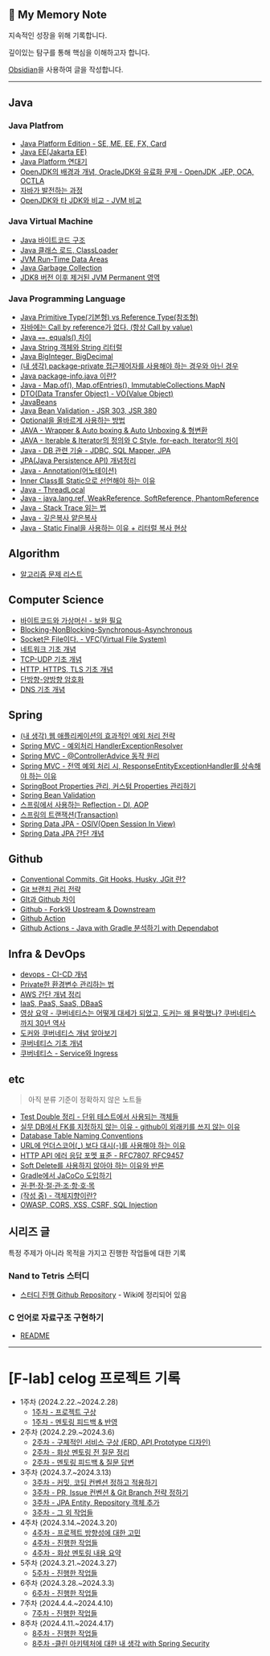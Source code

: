## 📘 My Memory Note 

지속적인 성장을 위해 기록합니다.

깊이있는 탐구를 통해 핵심을 이해하고자 합니다.

[Obsidian](https://github.com/obsidianmd)을 사용하여 글을 작성합니다.
- - -

## Java 

### Java Platfrom
- [Java Platform Edition - SE, ME, EE, FX, Card](notes/Java/Java%20Platform/Java%20Platform%20Edition.md)
- [Java EE(Jakarta EE)](notes/Java/Java%20Platform/Java%20EE(Jakarta%20EE).md)
- [Java Platform 연대기](notes/Java/Java%20Platform/Java%20Platform%20연대기.md)
- [OpenJDK의 배경과 개념, OracleJDK와 유료화 문제 - OpenJDK ,JEP, OCA, OCTLA](notes/Java/Java%20Platform/OpenJDK의%20배경과%20개념,%20OracleJDK와%20유료화%20문제%20-%20OpenJDK%20,JEP,%20OCA,%20OCTLA.md)
- [자바가 발전하는 과정](notes/Java/Java%20Platform/자바가%20발전하는%20과정.md)
- [OpenJDK와 타 JDK와 비교 - JVM 비교](notes/Java/Java%20Platform/OpenJDK와%20타%20JDK와%20비교%20-%20JVM%20비교.md)

### Java Virtual Machine
- [Java 바이트코드 구조](notes/Java/Java%20Virtual%20Machine/Java%20바이트코드%20구조.md)
- [Java 클래스 로드, ClassLoader](notes/Java/Java%20Virtual%20Machine/Java%20클래스%20로드,%20ClassLoader.md)
- [JVM Run-Time Data Areas](notes/Java/Java%20Virtual%20Machine/JVM%20Run-Time%20Data%20Areas.md)
- [Java Garbage Collection](notes/Java/Java%20Virtual%20Machine/Java%20Garbage%20Collection.md)
- [JDK8 버전 이후 제거된 JVM Permanent 영역](notes/Java/Java%20Virtual%20Machine/JDK8%20버전%20이후%20제거된%20JVM%20Permanent%20영역.md)

### Java Programming Language
- [Java Primitive Type(기본형) vs Reference Type(참조형)](notes/Java/Java%20Programming%20Language/Java%20Primitive%20Type(기본형)%20vs%20Reference%20Type(참조형).md)
- [자바에는 Call by reference가 없다. (항상 Call by value)](notes/Java/Java%20Programming%20Language/자바에는%20Call%20by%20reference가%20없다.%20(항상%20Call%20by%20value).md)
- [Java `==`, equals() 차이](notes/Java/Java%20Programming%20Language/Java%20`==`,%20equals()%20차이.md)
- [Java String 객체와 String 리터럴](notes/Java/Java%20Programming%20Language/Java%20String%20객체와%20String%20리터럴.md)
- [Java BigInteger, BigDecimal](notes/Java/Java%20Programming%20Language/Java%20BigInteger,%20BigDecimal.md)
- [(내 생각) package-private 접근제어자를 사용해야 하는 경우와 아닌 경우](notes/Java/Java%20Programming%20Language/(내%20생각)%20package-private%20접근제어자를%20사용해야%20하는%20경우와%20아닌%20경우.md)
- [Java package-info.java 이란?](notes/Java/Java%20Programming%20Language/Java%20package-info.java%20이란?.md)
- [Java - Map.of(), Map.ofEntries(), ImmutableCollections.MapN](notes/Java/Java%20Programming%20Language/Java%20-%20Map.of(),%20Map.ofEntries(),%20ImmutableCollections.MapN.md)
- [DTO(Data Transfer Object) - VO(Value Object)](notes/etc/DTO(Data%20Transfer%20Object)%20-%20VO(Value%20Object).md)
- [JavaBeans](notes/Java/Java%20Programming%20Language/JavaBeans.md)
- [Java Bean Validation - JSR 303, JSR 380](notes/Java/Java%20Programming%20Language/Java%20Bean%20Validation%20-%20JSR%20303,%20JSR%20380.md)
- [Optional을 올바르게 사용하는 방법](notes/Java/Java%20Programming%20Language/Optional을%20올바르게%20사용하는%20방법.md)
- [JAVA - Wrapper & Auto boxing & Auto Unboxing & 형변환](notes/Java/Java%20Programming%20Language/JAVA%20-%20Wrapper%20&%20Auto%20boxing%20&%20Auto%20Unboxing%20&%20형변환.md)
- [JAVA - Iterable & Iterator의 정의와 C Style, for-each, Iterator의 차이](notes/Java/Java%20Programming%20Language/JAVA%20-%20Iterable%20&%20Iterator의%20정의와%20C%20Style,%20for-each,%20Iterator의%20차이.md)
- [Java - DB 관련 기술 - JDBC, SQL Mapper, JPA](notes/Java/Java%20Platform/Java%20-%20DB%20관련%20기술%20-%20JDBC,%20SQL%20Mapper,%20JPA.md)
- [JPA(Java Persistence API) 개념정리](notes/Java/Java%20Programming%20Language/JPA(Java%20Persistence%20API)%20개념정리.md)
- [Java - Annotation(어노테이션)](notes/Java/Java%20Programming%20Language/Java%20-%20Annotation(어노테이션).md)
- [Inner Class를 Static으로 선언해야 하는 이유](notes/Java/Java%20Programming%20Language/Inner%20Class를%20Static으로%20선언해야%20하는%20이유.md)
- [Java - ThreadLocal](notes/Java/Java%20Programming%20Language/Java%20-%20ThreadLocal.md)
- [Java - java.lang.ref, WeakReference, SoftReference, PhantomReference](notes/Java/Java%20Programming%20Language/Java%20-%20java.lang.ref,%20WeakReference,%20SoftReference,%20PhantomReference.md)
- [Java - Stack Trace 읽는 법](notes/Java/Java%20Programming%20Language/Java%20-%20Stack%20Trace%20읽는%20법.md)
- [Java - 깊은복사 얕은복사](notes/Java/Java%20Programming%20Language/Java%20-%20깊은복사%20얕은복사.md)
- [Java - Static Final을 사용하는 이유 + 리터럴 복사 현상](notes/Java/Java%20Programming%20Language/Java%20-%20Static%20Final을%20사용하는%20이유%20+%20리터럴%20복사%20현상.md)

## Algorithm
- [알고리즘 문제 리스트](notes/Algorithm/알고리즘%20문제%20리스트.md)

## Computer Science
- [바이트코드와 가상머신 - 보완 필요](notes/Computer%20Science/바이트코드와%20가상머신%20-%20보완%20필요.md)
- [Blocking-NonBlocking-Synchronous-Asynchronous](notes/Computer%20Science/Blocking-NonBlocking-Synchronous-Asynchronous.md)
- [Socket은 File이다. - VFC(Virtual File System)](notes/Computer%20Science/Socket은%20File이다.%20-%20VFC(Virtual%20File%20System).md)
- [네트워크 기초 개념](notes/Computer%20Science/네트워크%20기초%20개념.md)
- [TCP-UDP 기초 개념](notes/Computer%20Science/TCP-UDP%20기초%20개념.md)
- [HTTP, HTTPS, TLS 기초 개념](notes/Computer%20Science/HTTP,%20HTTPS,%20TLS%20기초%20개념.md)
- [단방향-양방향 암호화](notes/Computer%20Science/단방향-양방향%20암호화.md)
- [DNS 기초 개념](notes/Computer%20Science/DNS%20기초%20개념.md)

## Spring
- [(내 생각) 웹 애플리케이션의 효과적인 예외 처리 전략](notes/Spring/(내%20생각)%20웹%20애플리케이션의%20효과적인%20예외%20처리%20전략.md)
- [Spring MVC - 예외처리 HandlerExceptionResolver](notes/Spring/Spring%20MVC%20-%20예외처리%20HandlerExceptionResolver.md)
- [Spring MVC - @ControllerAdvice 동작 원리](notes/Spring/Spring%20MVC%20-%20@ControllerAdvice%20동작%20원리.md)
- [Spring MVC - 전역 예외 처리 시, ResponseEntityExceptionHandler를 상속해야 하는 이유](notes/Spring/Spring%20MVC%20-%20전역%20예외%20처리%20시,%20ResponseEntityExceptionHandler를%20상속해야%20하는%20이유.md)
- [SpringBoot Properties 관리, 커스텀 Properties 관리하기](notes/Spring/SpringBoot%20Properties%20관리,%20커스텀%20Properties%20관리하기.md)
- [Spring Bean Validation](notes/Spring/Spring%20Bean%20Validation.md)
- [스프링에서 사용하는 Reflection - DI, AOP](notes/Spring/스프링에서%20사용하는%20Reflection%20-%20DI,%20AOP.md)
- [스프링의 트랜잭션(Transaction)](notes/Spring/스프링의%20트랜잭션(Transaction).md)
- [Spring Data JPA - OSIV(Open Session In View)](notes/Spring/Spring%20Data%20JPA%20-%20OSIV(Open%20Session%20In%20View).md)
- [Spring Data JPA 간단 개념](notes/Spring/Spring%20Data%20JPA%20간단%20개념.md)


## Github
- [Conventional Commits, Git Hooks, Husky, JGit 란?](notes/Github/Conventional%20Commits,%20Git%20Hooks,%20Husky,%20JGit%20란?.md)
- [Git 브랜치 관리 전략](notes/Github/Git%20브랜치%20관리%20전략.md)
- [GIt과 Github 차이](notes/Github/GIt과%20Github%20차이.md)
- [Github - Fork와 Upstream & Downstream](notes/Github/Github%20-%20Fork와%20Upstream%20&%20Downstream.md)
- [Github Action](notes/Github/Github%20Action.md)
- [Github Actions - Java with Gradle 분석하기 with Dependabot](notes/Github/Github%20Actions%20-%20Java%20with%20Gradle%20분석하기%20with%20Dependabot.md)

## Infra & DevOps
- [devops - CI-CD 개념](notes/Infra%20&%20DevOps/devops%20-%20CI-CD%20개념.md)
- [Private한 환경변수 관리하는 법](notes/Infra%20&%20DevOps/Private한%20환경변수%20관리하는%20법.md)
- [AWS 간단 개념 정리](notes/Infra%20&%20DevOps/AWS%20간단%20개념%20정리.md)
- [IaaS, PaaS, SaaS, DBaaS](notes/Infra%20&%20DevOps/IaaS,%20PaaS,%20SaaS,%20DBaaS.md)
- [영상 요약 - 쿠버네티스는 어떻게 대세가 되었고, 도커는 왜 몰락했나? 쿠버네티스까지 30년 역사](notes/Infra%20&%20DevOps/영상%20요약%20-%20쿠버네티스는%20어떻게%20대세가%20되었고,%20도커는%20왜%20몰락했나?%20쿠버네티스까지%2030년%20역사.md)
- [도커와 쿠버네티스 개념 알아보기](notes/Infra%20&%20DevOps/도커와%20쿠버네티스%20개념%20알아보기.md)
- [쿠버네티스 기초 개념](notes/Infra%20&%20DevOps/쿠버네티스%20기초%20개념.md)
- [쿠버네티스 - Service와 Ingress](notes/Infra%20&%20DevOps/쿠버네티스%20-%20Service와%20Ingress.md)

## etc
> 아직 분류 기준이 정확하지 않은 노트들
- [Test Double 정리 - 단위 테스트에서 사용되는 객체들](notes/etc/Test%20Double%20정리%20-%20단위%20테스트에서%20사용되는%20객체들.md)
- [실무 DB에서 FK를 지정하지 않는 이유 - github이 외래키를 쓰지 않는 이유](notes/etc/실무%20DB에서%20FK를%20지정하지%20않는%20이유%20-%20github이%20외래키를%20쓰지%20않는%20이유.md)
- [Database Table Naming Conventions](notes/etc/Database%20Table%20Naming%20Conventions.md)
- [URL에 언더스코어(_) 보다 대시(-)를 사용해야 하는 이유](notes/etc/URL에%20언더스코어(_)%20보다%20대시(-)를%20사용해야%20하는%20이유.md)
- [HTTP API 에러 응답 포멧 표준 - RFC7807, RFC9457](notes/etc/HTTP%20API%20에러%20응답%20포멧%20표준%20-%20RFC7807,%20RFC9457.md)
- [Soft Delete를 사용하지 않아야 하는 이유와 반론](notes/etc/Soft%20Delete를%20사용하지%20않아야%20하는%20이유와%20반론.md)
- [Gradle에서 JaCoCo 도입하기](notes/etc/Gradle에서%20JaCoCo%20도입하기.md)
- [권·편·장·절·관·조·항·호·목](notes/etc/권·편·장·절·관·조·항·호·목.md)
- [(작성 중) - 객체지향이란?](notes/etc/(작성%20중)%20-%20객체지향이란?.md)
- [OWASP, CORS, XSS, CSRF, SQL Injection](notes/etc/OWASP,%20CORS,%20XSS,%20CSRF,%20SQL%20Injection.md)


## 시리즈 글
특정 주제가 아니라 목적을 가지고 진행한 작업들에 대한 기록

### Nand to Tetris 스터디
- [스터디 진행 Github Repository](https://github.com/chijoon-study/cs-study) - Wiki에 정리되어 있음

### C 언어로 자료구조 구현하기
- [README](notes/c_with_%20data_structure/README.md)

- - - 
# [F-lab] celog 프로젝트 기록
- 1주차 (2024.2.22.~2024.2.28)
	- [1주차 - 프로젝트 구상](flab/week1/1주차%20-%20프로젝트%20구상.md)
	- [1주차 - 멘토링 피드백 & 반영](flab/week1/1주차%20-%20멘토링%20피드백%20&%20반영.md)
- 2주차 (2024.2.29.~2024.3.6)
	- [2주차 - 구체적인 서비스 구상 (ERD, API,Prototype 디자인)](flab/week2/2주차%20-%20구체적인%20서비스%20구상%20(ERD,%20API,Prototype%20디자인).md)
	- [2주차 - 화상 멘토링 전 질문 정리](flab/week2/2주차%20-%20화상%20멘토링%20전%20질문%20정리.md)
	- [2주차 - 멘토링 피드백 & 질문 답변](flab/week2/2주차%20-%20멘토링%20피드백%20&%20질문%20답변.md)
- 3주차 (2024.3.7.~2024.3.13)
	- [3주차 - 커밋, 코딩 컨벤션 정하고 적용하기](flab/week3/3주차%20-%20커밋,%20코딩%20컨벤션%20정하고%20적용하기.md)
	- [3주차 - PR, Issue 컨벤션 & Git Branch 전략 정하기](flab/week3/3주차%20-%20PR,%20Issue%20컨벤션%20&%20Git%20Branch%20전략%20정하기.md)
	- [3주차 - JPA Entity, Repository 객체 추가](flab/week3/3주차%20-%20JPA%20Entity,%20Repository%20객체%20추가.md)
	- [3주차 - 그 외 작업들](flab/week3/3주차%20-%20그%20외%20작업들.md)
- 4주차 (2024.3.14.~2024.3.20)
	- [4주차 - 프로젝트 방향성에 대한 고민](flab/week4/4주차%20-%20프로젝트%20방향성에%20대한%20고민.md)
	- [4주차 - 진행한 작업들](flab/week4/4주차%20-%20진행한%20작업들.md)
	- [4주차 - 화상 멘토링 내용 요약](flab/week4/4주차%20-%20화상%20멘토링%20내용%20요약.md)
- 5주차 (2024.3.21.~2024.3.27)
	- [5주차 - 진행한 작업들](flab/week5/5주차%20-%20진행한%20작업들.md)
- 6주차 (2024.3.28.~2024.3.3)
	- [6주차 - 진행한 작업들](flab/week6/6주차%20-%20진행한%20작업들.md)
- 7주차 (2024.4.4.~2024.4.10)
	- [7주차 - 진행한 작업들](flab/week7/7주차%20-%20진행한%20작업들.md)
- 8주차 (2024.4.11.~2024.4.17)
	- [8주차 - 진행한 작업들](flab/week8/8주차%20-%20진행한%20작업들.md)
	- [8주차 -클린 아키텍처에 대한 내 생각 with Spring Security](flab/week8/8주차%20-클린%20아키텍처에%20대한%20내%20생각%20with%20Spring%20Security.md)
